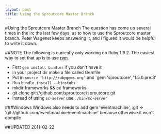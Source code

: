 ```yaml
---
layout: post
title: Using the Sproutcore Master Branch
---
```

#Using the Sproutcore Master Branch
The question has come up several times in the irc the last few days, as to how to use the Sproutcore master branch. Peter Wagenet keeps answering it, and i figured it would be helpful to write it down.

##NOTE
The following is currently only working on Ruby 1.9.2. The easiest way to set that up is to use [rvm](http://rvm.beginrescueend.com/interpreters/ruby/).

* First `gem install bundler` if you don't have it
* In your project dir make a file called Gemfile
* Put in `source 'http://rubygems.org'` and `gem 'sproutcore', '1.5.0.pre.3'
* Run `bundle install --binstubs`
* mkdir frameworks && cd frameworks
* git clone git://github.com/sproutcore/sproutcore.git
* Instead of using `sc-server` use `./bin/sc-server`

###Windows
Windows also needs to add gem 'eventmachine', :git => 'git://github.com/eventmachine/eventmachine' because otherwise it won't compile

##UPDATED 2011-02-22

